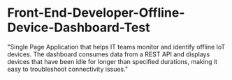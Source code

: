 # Front-End-Developer-Offline-Device-Dashboard-Test
"Single Page Application that helps IT teams monitor and identify offline IoT devices. The dashboard consumes data from a REST API and displays devices that have been idle for longer than specified durations, making it easy to troubleshoot connectivity issues."
